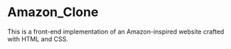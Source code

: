# Amazon_Clone
This is a front-end implementation of an Amazon-inspired website crafted with HTML and CSS.

